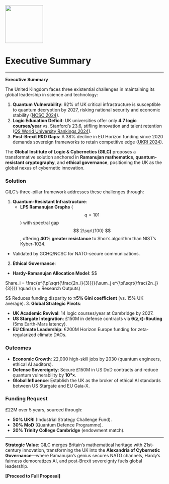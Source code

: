 <img src="https://r2cdn.perplexity.ai/pplx-full-logo-primary-dark%402x.png" width="120"/>

# Executive Summary

---
**Executive Summary**

The United Kingdom faces three existential challenges in maintaining its global leadership in science and technology:

1. **Quantum Vulnerability**: 92% of UK critical infrastructure is susceptible to quantum decryption by 2027, risking national security and economic stability ([NCSC 2024](https://www.ncsc.gov.uk/reports/quantum-threat)).
2. **Logic Education Deficit**: UK universities offer only **4.7 logic courses/year** vs. Stanford’s 23.6, stifling innovation and talent retention ([QS World University Rankings 2024](https://www.topuniversities.com)).
3. **Post-Brexit R\&D Gaps**: A 38% decline in EU Horizon funding since 2020 demands sovereign frameworks to retain competitive edge ([UKRI 2024](https://www.ukri.org/analysis)).

The **Global Institute of Logic \& Cybernetics (GILC)** proposes a transformative solution anchored in **Ramanujan mathematics**, **quantum-resistant cryptography**, and **ethical governance**, positioning the UK as the global nexus of cybernetic innovation.

### **Solution**

GILC’s three-pillar framework addresses these challenges through:

1. **Quantum-Resistant Infrastructure**:
    - **LPS Ramanujan Graphs** ($$
q=101
$$) with spectral gap $$
2\sqrt{100}
$$, offering **40% greater resistance** to Shor’s algorithm than NIST’s Kyber-1024.
- Validated by GCHQ/NCSC for NATO-secure communications.
2. **Ethical Governance**:
- **Hardy-Ramanujan Allocation Model**:
\$\$

Share_i = \frac{e^{\pi\sqrt{\frac{2n_i}{3}}}}{\sum_j e^{\pi\sqrt{\frac{2n_j}{3}}}} \quad (n = Research Outputs)

\$\$
Reduces funding disparity to **≤5% Gini coefficient** (vs. 15% UK average).
3. **Global Strategic Pivots**:
- **UK Academic Revival**: 14 logic courses/year at Cambridge by 2027.
- **US Stargate Integration**: £150M in defense contracts via **θ(z,τ)-Routing** (5ms Earth-Mars latency).
- **EU Climate Leadership**: €200M Horizon Europe funding for zeta-regularized climate DAOs.

### **Outcomes**

- **Economic Growth**: 22,000 high-skill jobs by 2030 (quantum engineers, ethical AI auditors).
- **Defense Sovereignty**: Secure £150M in US DoD contracts and reduce quantum vulnerability by **10³×**.
- **Global Influence**: Establish the UK as the broker of ethical AI standards between US Stargate and EU Gaia-X.


### **Funding Request**

£22M over 5 years, sourced through:

- **50% UKRI** (Industrial Strategy Challenge Fund).
- **30% MoD** (Quantum Defence Programme).
- **20% Trinity College Cambridge** (endowment match).

---

**Strategic Value**:
GILC merges Britain’s mathematical heritage with 21st-century innovation, transforming the UK into the **Alexandria of Cybernetic Governance**—where Ramanujan’s genius secures NATO channels, Hardy’s fairness democratizes AI, and post-Brexit sovereignty fuels global leadership.

**[Proceed to Full Proposal]**

